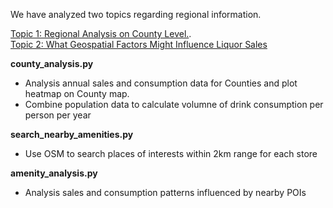We have analyzed two topics regarding regional information.  
  
[Topic 1: Regional Analysis on County Level.](Topic1.md).  
[Topic 2: What Geospatial Factors Might Influence Liquor Sales](Topic2.md)   

**county_analysis.py**

* Analysis annual sales and consumption data for Counties and plot heatmap on County map.
* Combine population data to calculate volumne of drink consumption per person per year

**search_nearby_amenities.py**

* Use OSM to search places of interests within 2km range for each store


**amenity_analysis.py**
* Analysis sales and consumption patterns influenced by nearby POIs
